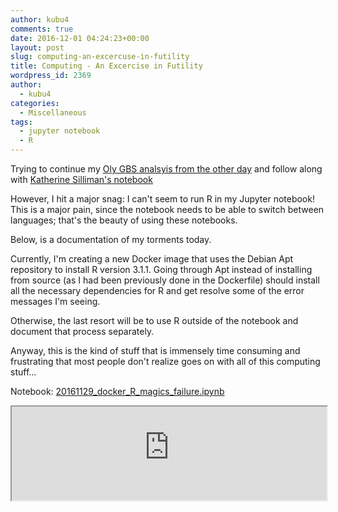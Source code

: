 ```yaml
---
author: kubu4
comments: true
date: 2016-12-01 04:24:23+00:00
layout: post
slug: computing-an-excercuse-in-futility
title: Computing - An Excercise in Futility
wordpress_id: 2369
author:
  - kubu4
categories:
  - Miscellaneous
tags:
  - jupyter notebook
  - R
---
```


Trying to continue my [Oly GBS analsyis from the other day](2016/11/17/data-analysis-initial-o-lurida-fst-determination-from-gbs-data.html) and follow along with [Katherine Silliman's notebook](https://github.com/ksil91/2016_Notebook/blob/master/2bRAD%20Subset%20Population%20Structure%20Analysis.ipynb)

However, I hit a major snag: I can't seem to run R in my Jupyter notebook! This is a major pain, since the notebook needs to be able to switch between languages; that's the beauty of using these notebooks.

Below, is a documentation of my torments today.

Currently, I'm creating a new Docker image that uses the Debian Apt repository to install R version 3.1.1. Going through Apt instead of installing from source (as I had been previously done in the Dockerfile) should install all the necessary dependencies for R and get resolve some of the error messages I'm seeing.

Otherwise, the last resort will be to use R outside of the notebook and document that process separately.

Anyway, this is the kind of stuff that is immensely time consuming and frustrating that most people don't realize goes on with all of this computing stuff...

Notebook: [20161129_docker_R_magics_failure.ipynb](https://github.com/sr320/LabDocs/blob/master/jupyter_nbs/sam/20161129_docker_R_magics_failure.ipynb)

<iframe src="https://render.githubusercontent.com/view/ipynb?commit=5c8ec3567111f8b13a7fdfca4f5c8a0cb2dbd0a0&enc;_url=68747470733a2f2f7261772e67697468756275736572636f6e74656e742e636f6d2f73723332302f4c6162446f63732f356338656333353637313131663862313361376664666361346635633861306362326462643061302f6a7570797465725f6e62732f73616d2f32303136313132395f646f636b65725f525f6d61676963735f6661696c7572652e6970796e62&nwo;=sr320%2FLabDocs&path;=jupyter_nbs%2Fsam%2F20161129_docker_R_magics_failure.ipynb&repository;_id=13746500#408ba287-eb47-4bac-a308-27902e0a68f2" width="100%" same_height_as="window" scrolling="yes"></iframe>
